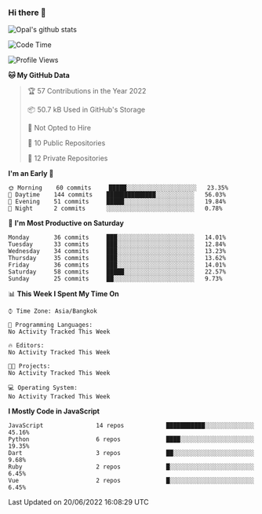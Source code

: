 ### Hi there 👋

![Opal's github stats](https://github-readme-stats.vercel.app/api?username=coolkidneversleep&count_private=true&show_icons=true&theme=radical)


<!--START_SECTION:waka-->
![Code Time](http://img.shields.io/badge/Code%20Time-0%20secs-blue)

![Profile Views](http://img.shields.io/badge/Profile%20Views-12-blue)

**🐱 My GitHub Data** 

> 🏆 57 Contributions in the Year 2022
 > 
> 📦 50.7 kB Used in GitHub's Storage 
 > 
> 🚫 Not Opted to Hire
 > 
> 📜 10 Public Repositories 
 > 
> 🔑 12 Private Repositories  
 > 
**I'm an Early 🐤** 

```text
🌞 Morning    60 commits     █████░░░░░░░░░░░░░░░░░░░░   23.35% 
🌆 Daytime    144 commits    ██████████████░░░░░░░░░░░   56.03% 
🌃 Evening    51 commits     █████░░░░░░░░░░░░░░░░░░░░   19.84% 
🌙 Night      2 commits      ░░░░░░░░░░░░░░░░░░░░░░░░░   0.78%

```
📅 **I'm Most Productive on Saturday** 

```text
Monday       36 commits     ███░░░░░░░░░░░░░░░░░░░░░░   14.01% 
Tuesday      33 commits     ███░░░░░░░░░░░░░░░░░░░░░░   12.84% 
Wednesday    34 commits     ███░░░░░░░░░░░░░░░░░░░░░░   13.23% 
Thursday     35 commits     ███░░░░░░░░░░░░░░░░░░░░░░   13.62% 
Friday       36 commits     ███░░░░░░░░░░░░░░░░░░░░░░   14.01% 
Saturday     58 commits     █████░░░░░░░░░░░░░░░░░░░░   22.57% 
Sunday       25 commits     ██░░░░░░░░░░░░░░░░░░░░░░░   9.73%

```


📊 **This Week I Spent My Time On** 

```text
⌚︎ Time Zone: Asia/Bangkok

💬 Programming Languages: 
No Activity Tracked This Week

🔥 Editors: 
No Activity Tracked This Week

🐱‍💻 Projects: 
No Activity Tracked This Week

💻 Operating System: 
No Activity Tracked This Week

```

**I Mostly Code in JavaScript** 

```text
JavaScript               14 repos            ███████████░░░░░░░░░░░░░░   45.16% 
Python                   6 repos             ████░░░░░░░░░░░░░░░░░░░░░   19.35% 
Dart                     3 repos             ██░░░░░░░░░░░░░░░░░░░░░░░   9.68% 
Ruby                     2 repos             █░░░░░░░░░░░░░░░░░░░░░░░░   6.45% 
Vue                      2 repos             █░░░░░░░░░░░░░░░░░░░░░░░░   6.45%

```



 Last Updated on 20/06/2022 16:08:29 UTC
<!--END_SECTION:waka-->
